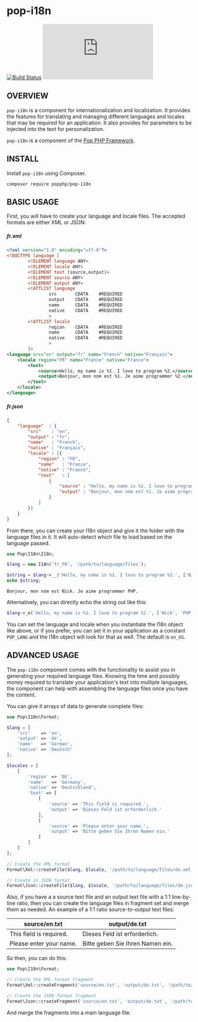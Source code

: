 pop-i18n
========

[![Build Status](https://travis-ci.org/popphp/pop-i18n.svg?branch=master)](https://travis-ci.org/popphp/pop-i18n)
[![Coverage Status](http://cc.popphp.org/coverage.php?comp=pop-i18n)](http://cc.popphp.org/pop-i18n/)

OVERVIEW
--------
`pop-i18n` is a component for internationalization and localization. It provides the features for
translating and managing different languages and locales that may be required for an application.
It also provides for parameters to be injected into the text for personalization.

`pop-i18n` is a component of the [Pop PHP Framework](http://www.popphp.org/).

INSTALL
-------

Install `pop-i18n` using Composer.

    composer require popphp/pop-i18n

BASIC USAGE
-----------

First, you will have to create your language and locale files. The accepted formats are either XML or JSON:

##### fr.xml

```xml
<?xml version="1.0" encoding="utf-8"?>
<!DOCTYPE language [
        <!ELEMENT language ANY>
        <!ELEMENT locale ANY>
        <!ELEMENT text (source,output)>
        <!ELEMENT source ANY>
        <!ELEMENT output ANY>
        <!ATTLIST language
                src       CDATA    #REQUIRED
                output    CDATA    #REQUIRED
                name      CDATA    #REQUIRED
                native    CDATA    #REQUIRED
                >
        <!ATTLIST locale
                region    CDATA    #REQUIRED
                name      CDATA    #REQUIRED
                native    CDATA    #REQUIRED
                >
        ]>
<language src="en" output="fr" name="French" native="Français">
    <locale region="FR" name="France" native="France">
        <text>
            <source>Hello, my name is %1. I love to program %2.</source>
            <output>Bonjour, mon nom est %1. Je aime programmer %2.</output>
        </text>
    </locale>
</language>
```

##### fr.json

```json
{
    "language"  : {
        "src"    : "en",
        "output" : "fr",
        "name"   : "French",
        "native" : "Français",
        "locale" : [{
            "region" : "FR",
            "name"   : "France",
            "native" : "France",
            "text"   : [
                {
                    "source" : "Hello, my name is %1. I love to program %2.",
                    "output" : "Bonjour, mon nom est %1. Je aime programmer %2."
                }
            ]
        }]
    }
}
```

From there, you can create your I18n object and give it the folder with the language files in it.
It will auto-detect which file to load based on the language passed.

```php
use Pop\I18n\I18n;

$lang = new I18n('fr_FR', '/path/to/language/files');

$string = $lang->__('Hello, my name is %1. I love to program %2.', ['Nick', 'PHP']);
echo $string;
```

    Bonjour, mon nom est Nick. Je aime programmer PHP.

Alternatively, you can directly echo the string out like this:

```php
$lang->_e('Hello, my name is %1. I love to program %2.', ['Nick', 'PHP']);
```

You can set the language and locale when you instantiate the I18n object like above,
or if you prefer, you can set it in your application as a constant `POP_LANG` and
the I18n object will look for that as well. The default is `en_US`.


ADVANCED USAGE
--------------

The `pop-i18n` component comes with the functionality to assist you in generating your
required language files. Knowing the time and possibly money required to translate
your application's text into multiple languages, the component can help with assembling
the language files once you have the content.

You can give it arrays of data to generate complete files:

```php
use Pop\I18n\Format;

$lang = [
    'src'    => 'en',
    'output' => 'de',
    'name'   => 'German',
    'native' => 'Deutsch'
];

$locales = [
    [
        'region' => 'DE',
        'name'   => 'Germany',
        'native' => 'Deutschland',
        'text' => [
            [
                'source' => 'This field is required.',
                'output' => 'Dieses Feld ist erforderlich.'
            ],
            [
                'source' => 'Please enter your name.',
                'output' => 'Bitte geben Sie Ihren Namen ein.'
            ]
        ]
    ]
];

// Create the XML format
Format\Xml::createFile($lang, $locale, '/path/to/language/files/de.xml');

// Create in JSON format
Format\Json::createFile($lang, $locale, '/path/to/language/files/de.json');
```

Also, if you have a a source text file and an output text file with a 1:1 line-by-line ratio,
then you can create the language files in fragment set and merge them as needed. An example
of a 1:1 ratio source-to-output text files:

| source/en.txt           | output/de.txt                    |
|-------------------------|----------------------------------|
| This field is required. | Dieses Feld ist erforderlich.    |
| Please enter your name. | Bitte geben Sie Ihren Namen ein. |

So then, you can do this:

```php
use Pop\I18n\Format;

// Create the XML format fragment
Format\Xml::createFragment('source/en.txt', 'output/de.txt', '/path/to/files/');

// Create the JSON format fragment
Format\Json::createFragment('source/en.txt', 'output/de.txt', '/path/to/files/');
```

And merge the fragments into a main language file.
